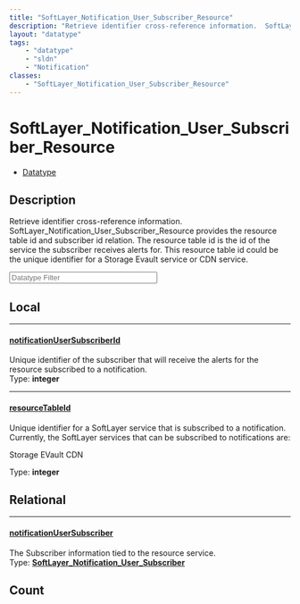```yaml
---
title: "SoftLayer_Notification_User_Subscriber_Resource"
description: "Retrieve identifier cross-reference information.  SoftLayer_Notification_User_Subscriber_Resource provides the resource... "
layout: "datatype"
tags:
    - "datatype"
    - "sldn"
    - "Notification"
classes:
    - "SoftLayer_Notification_User_Subscriber_Resource"
---
```


# SoftLayer_Notification_User_Subscriber_Resource
<div id='service-datatype'>
    <ul id='sldn-reference-tabs'>
        <li id='datatype'> <a href='/reference/datatypes/SoftLayer_Notification_User_Subscriber_Resource' >Datatype</a></li>
    </ul>
</div>

## Description 


Retrieve identifier cross-reference information.  SoftLayer_Notification_User_Subscriber_Resource provides the resource table id and subscriber id relation. The resource table id is the id of the service the subscriber receives alerts for.  This resource table id could be the unique identifier for a Storage Evault service or CDN service. 





<!-- Filer BEGIN -->
<div class="view-filters">
        <div class="clearfix">
            <div class="search-input-box">
                <input placeholder="Datatype Filter" onkeyup="titleSearch(inputId='prop-input', divId='properties', elementClass='prop-row')" 
                    type="text" id="prop-input" value="" size="30" maxlength="128" class="form-text">
            </div>
        </div>
</div>
<!-- Filer END -->

<div id="properties" class="content">
<div id="localProperties" class="prop-content" >

## Local
<div class="prop-row">

-----
[notificationUserSubscriberId]: #notificationusersubscriberid
#### [notificationUserSubscriberId]
Unique identifier of the subscriber that will receive the alerts for the resource subscribed to a notification.   
<span class="type-label">Type: </span>**integer**  



</div>
<div class="prop-row">

-----
[resourceTableId]: #resourcetableid
#### [resourceTableId]
Unique identifier for a SoftLayer service that is subscribed to a notification.  Currently, the SoftLayer services that can be subscribed to notifications are: 

Storage EVault CDN 

  
<span class="type-label">Type: </span>**integer**  



</div>
</div>
<!-- LOCAL PROPERTY END -->

<div id="relationalProperties"  class="prop-content" >

## Relational
<div class="prop-row">

-----
[notificationUserSubscriber]: #notificationusersubscriber
#### [notificationUserSubscriber]
The Subscriber information tied to the resource service.  
<span class="type-label">Type: </span>**<a href='/reference/datatypes/SoftLayer_Notification_User_Subscriber'>SoftLayer_Notification_User_Subscriber </a>**  



</div>

## Count
</div>


